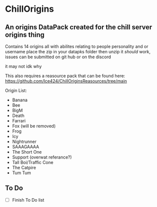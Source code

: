 # ChillOrigins
## An origins DataPack created for the chill server origins thing

Contains 14 origins all with abilites relating to people personality and or username
place the zip in your datapks folder then unzip it *should* work, issues can be submitted on git hub or on the discord

it may not idk why

This also requires a reasource pack that can be found here: https://github.com/Ice424/ChillOriginsReasources/tree/main

Origin List:
-   Banana
-   Bee
-   BigM
-   Death
-   Farrari
-   Fox (will be removed)
-   Frog
-   Icy
-   Nightrunner
-   SAAAGAAAA
-   The Short One
-   Support (overwat referance?)
-   Tall Boi/Traffic Cone
-   The Catpire
-   Tum Tum

## To Do

- [ ] Finish To Do list
